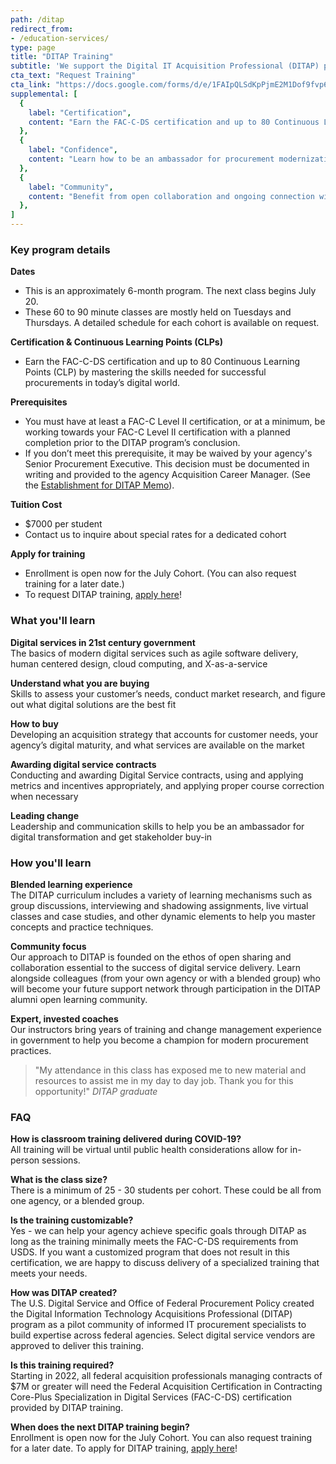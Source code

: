 ```yaml
---
path: /ditap
redirect_from: 
- /education-services/
type: page
title: "DITAP Training"
subtitle: 'We support the Digital IT Acquisition Professional (DITAP) program to train federal contracting officers in the skills needed for successful modern digital service procurements.'
cta_text: "Request Training"
cta_link: "https://docs.google.com/forms/d/e/1FAIpQLSdKpPjmE2M1Dof9fvp6TatQxVhIaDyq33iJ6X1ucUbRIYM0LQ/viewform"
supplemental: [
  {
    label: "Certification",
    content: "Earn the FAC-C-DS certification and up to 80 Continuous Learning Points (CLP) by mastering the skills needed for successful procurements in today’s digital world."
  },
  {
    label: "Confidence",
    content: "Learn how to be an ambassador for procurement modernization within your agency, resulting in better partnership with vendors, fewer failed contracts, and faster delivery of value."
  },
  {
    label: "Community",
    content: "Benefit from open collaboration and ongoing connection with peers in the acquisition community who are working to improve outcomes in digital service procurements."
  },
]
---
```


### Key program details 

**Dates**  
* This is an approximately 6-month program. The next class begins July 20.
* These 60 to 90 minute classes are mostly held on Tuesdays and Thursdays. A detailed schedule for each cohort is available on request.

**Certification & Continuous Learning Points (CLPs)**  
* Earn the FAC-C-DS certification and up to 80 Continuous Learning Points (CLP) by mastering the skills needed for successful procurements in today’s digital world.

**Prerequisites**  
* You must have at least a FAC-C Level II certification, or at a minimum, be working towards your FAC-C Level II certification with a planned completion prior to the DITAP program’s conclusion.
* If you don’t meet this prerequisite, it may be waived by your agency's Senior Procurement Executive. This decision must be documented in writing and provided to the agency Acquisition Career Manager. (See the [Establishment for DITAP Memo](https://techfarhub.cio.gov/assets/files/FAC_C_Digital_Services_5-18-18.pdf)).

**Tuition Cost**  
* $7000 per student
* Contact us to inquire about special rates for a dedicated cohort

**Apply for training**  
* Enrollment is open now for the July Cohort. (You can also request training for a later date.)
* To request DITAP training, [apply here](https://docs.google.com/forms/d/e/1FAIpQLSdKpPjmE2M1Dof9fvp6TatQxVhIaDyq33iJ6X1ucUbRIYM0LQ/viewform)!


### What you'll learn

**Digital services in 21st century government**  
The basics of modern digital services such as agile software delivery, human centered design, cloud computing, and X-as-a-service

**Understand what you are buying**  
Skills to assess your customer’s needs, conduct market research, and figure out what digital solutions are the best fit

**How to buy**  
Developing an acquisition strategy that accounts for customer needs, your agency’s digital maturity, and what services are available on the market

**Awarding digital service contracts**  
Conducting and awarding Digital Service contracts, using and applying metrics and incentives appropriately, and applying proper course correction when necessary 

**Leading change**  
Leadership and communication skills to help you be an ambassador for digital transformation and get stakeholder buy-in

### How you'll learn

**Blended learning experience**  
The DITAP curriculum includes a variety of learning mechanisms such as group discussions, interviewing and shadowing assignments, live virtual classes and case studies, and other dynamic elements to help you master concepts and practice techniques.

**Community focus**  
Our approach to DITAP is founded on the ethos of open sharing and collaboration essential to the success of digital service delivery. Learn alongside colleagues (from your own agency or with a blended group) who will become your future support network through participation in the DITAP alumni open learning community.

**Expert, invested coaches**  
Our instructors bring years of training and change management experience in government to help you become a champion for modern procurement practices. 


<blockquote>
"My attendance in this class has exposed me to new material and resources to assist me in my day to day job. Thank you for this opportunity!"
<cite>DITAP graduate </cite>
</blockquote>

### FAQ
**How is classroom training delivered during COVID-19?**  
All training will be virtual until public health considerations allow for in-person sessions.

**What is the class size?**  
There is a minimum of 25 - 30 students per cohort. These could be all from one agency, or a blended group.

**Is the training customizable?**  
Yes - we can help your agency achieve specific goals through DITAP as long as the training minimally meets the FAC-C-DS requirements from USDS. If you want a customized program that does not result in this certification, we are happy to discuss delivery of a specialized training that meets your needs.

**How was DITAP created?**  
The U.S. Digital Service and Office of Federal Procurement Policy created the Digital Information Technology Acquisitions Professional (DITAP) program as a pilot community of informed IT procurement specialists to build expertise across federal agencies. Select digital service vendors are approved to deliver this training.

**Is this training required?**  
Starting in 2022, all federal acquisition professionals managing contracts of $7M or greater will need the Federal Acquisition Certification in Contracting Core-Plus Specialization in Digital Services (FAC-C-DS) certification provided by DITAP training.

**When does the next DITAP training begin?**  
Enrollment is open now for the July Cohort. You can also request training for a later date. To apply for DITAP training, [apply here](https://docs.google.com/forms/d/e/1FAIpQLSdKpPjmE2M1Dof9fvp6TatQxVhIaDyq33iJ6X1ucUbRIYM0LQ/viewform)!

